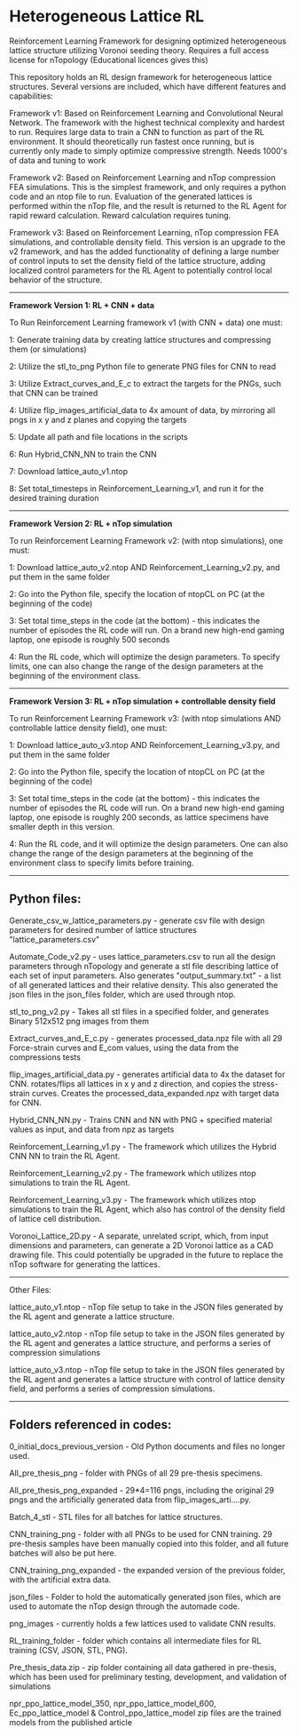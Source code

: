 # Heterogeneous Lattice RL
Reinforcement Learning Framework for designing optimized heterogeneous lattice structure utilizing Voronoi seeding theory. Requires a full access license for nTopology (Educational licences gives this)

This repository holds an RL design framework for heterogeneous lattice structures. Several versions are included, which have different features and capabilities:

Framework v1: Based on Reinforcement Learning and Convolutional Neural Network. The framework with the highest technical complexity and hardest to run. Requires large data to train a CNN to function as part of the RL environment. It should theoretically run fastest once running, but is currently only made to simply optimize compressive strength. Needs 1000's of data and tuning to work

Framework v2: Based on Reinforcement Learning and nTop compression FEA simulations. This is the simplest framework, and only requires a python code and an ntop file to run. Evaluation of the generated lattices is performed within the nTop file, and the result is returned to the RL Agent for rapid reward calculation. Reward calculation requires tuning.

Framework v3: Based on Reinforcement Learning, nTop compression FEA simulations, and controllable density field. This version is an upgrade to the v2 framework, and has the added functionality of defining a large number of control inputs to set the density field of the lattice structure, adding localized control parameters for the RL Agent to potentially control local behavior of the structure.

--------------------
**Framework Version 1: RL + CNN + data**

To Run Reinforcement Learning framework v1 (with CNN + data) one must:

1: Generate training data by creating lattice structures and compressing them (or simulations)

2: Utilize the stl_to_png Python file to generate PNG files for CNN to read

3: Utilize Extract_curves_and_E_c to extract the targets for the PNGs, such that CNN can be trained

4: Utilize flip_images_artificial_data to 4x amount of data, by mirroring all pngs in x y and z planes and copying the targets

5: Update all path and file locations in the scripts

6: Run Hybrid_CNN_NN to train the CNN

7: Download lattice_auto_v1.ntop

8: Set total_timesteps in Reinforcement_Learning_v1, and run it for the desired training duration

--------------------
**Framework Version 2: RL + nTop simulation**

To run Reinforcement Learning Framework v2: (with ntop simulations), one must:

1: Download lattice_auto_v2.ntop AND Reinforcement_Learning_v2.py, and put them in the same folder

2: Go into the Python file, specify the location of ntopCL on PC (at the beginning of the code)

3: Set total time_steps in the code (at the bottom) - this indicates the number of episodes the RL code will run. On a brand new high-end gaming laptop, one episode is roughly 500 seconds

4: Run the RL code, which will optimize the design parameters. To specify limits, one can also change the range of the design parameters at the beginning of the environment class.

--------------------
**Framework Version 3: RL + nTop simulation + controllable density field**

To run Reinforcement Learning Framework v3: (with ntop simulations AND controllable lattice density field), one must:

1: Download lattice_auto_v3.ntop AND Reinforcement_Learning_v3.py, and put them in the same folder

2: Go into the Python file, specify the location of ntopCL on PC (at the beginning of the code)

3: Set total time_steps in the code (at the bottom) - this indicates the number of episodes the RL code will run. On a brand new high-end gaming laptop, one episode is roughly 200 seconds, as lattice specimens have smaller depth in this version.

4: Run the RL code, and it will optimize the design parameters. One can also change the range of the design parameters at the beginning of the environment class to specify limits before training.

--------------------

## Python files:

Generate_csv_w_lattice_parameters.py - generate csv file with design parameters for desired number of lattice structures "lattice_parameters.csv"

Automate_Code_v2.py - uses lattice_parameters.csv to run all the design parameters through nTopology and generate a stl file describing lattice of each set of input parameters. Also generates "output_summary.txt" - a list of all generated lattices and their relative density. This also generated the json files in the json_files folder, which are used through ntop.

stl_to_png_v2.py - Takes all stl files in a specified folder, and generates Binary 512x512 png images from them

Extract_curves_and_E_c.py - generates processed_data.npz file with all 29 Force-strain curves and E_com values, using the data from the compressions tests

flip_images_artificial_data.py - generates artificial data to 4x the dataset for CNN. rotates/flips all lattices in x y and z direction, and copies the stress-strain curves. Creates the processed_data_expanded.npz with target data for CNN.

Hybrid_CNN_NN.py - Trains CNN and NN with PNG + specified material values as input, and data from npz as targets

Reinforcement_Learning_v1.py - The framework which utilizes the Hybrid CNN NN to train the RL Agent.

Reinforcement_Learning_v2.py - The framework which utilizes ntop simulations to train the RL Agent.

Reinforcement_Learning_v3.py - The framework which utilizes ntop simulations to train the RL Agent, which also has control of the density field of lattice cell distribution.

Voronoi_Lattice_2D.py - A separate, unrelated script, which, from input dimensions and parameters, can generate a 2D Voronoi lattice as a CAD drawing file. This could potentially be upgraded in the future to replace the nTop software for generating the lattices.

--------------------

Other Files:

lattice_auto_v1.ntop - nTop file setup to take in the JSON files generated by the RL agent and generate a lattice structure.

lattice_auto_v2.ntop - nTop file setup to take in the JSON files generated by the RL agent and generates a lattice structure, and performs a series of compression simulations

lattice_auto_v3.ntop - nTop file setup to take in the JSON files generated by the RL agent and generates a lattice structure with control of lattice density field, and performs a series of compression simulations.

--------------------

## Folders referenced in codes:

0_initial_docs_previous_version - Old Python documents and files no longer used.

All_pre_thesis_png - folder with PNGs of all 29 pre-thesis specimens.

All_pre_thesis_png_expanded - 29*4=116 pngs, including the original 29 pngs and the artificially generated data from flip_images_arti....py.

Batch_4_stl - STL files for all batches for lattice structures.

CNN_training_png - folder with all PNGs to be used for CNN training. 29 pre-thesis samples have been manually copied into this folder, and all future batches will also be put here.

CNN_training_png_expanded - the expanded version of the previous folder, with the artificial extra data.

json_files - Folder to hold the automatically generated json files, which are used to automate the nTop design through the automade code.

png_images - currently holds a few lattices used to validate CNN results. 

RL_training_folder - folder which contains all intermediate files for RL training (CSV, JSON, STL, PNG).

Pre_thesis_data.zip - zip folder containing all data gathered in pre-thesis, which has been used for preliminary testing, development, and validation of simulations

npr_ppo_lattice_model_350, npr_ppo_lattice_model_600, Ec_ppo_lattice_model & Control_ppo_lattice_model zip files are the trained models from the published article
